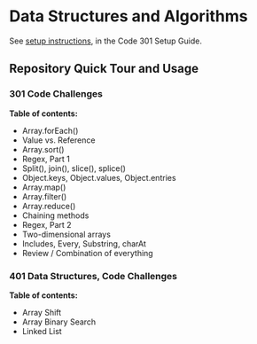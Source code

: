 # Data Structures and Algorithms

See [setup instructions](https://codefellows.github.io/setup-guide/code-301/3-code-challenges), in the Code 301 Setup Guide.

## Repository Quick Tour and Usage

### 301 Code Challenges

**Table of contents:**

- Array.forEach()
- Value vs. Reference
- Array.sort()
- Regex, Part 1
- Split(), join(), slice(), splice()
- Object.keys, Object.values, Object.entries
- Array.map()
- Array.filter()
- Array.reduce()
- Chaining methods
- Regex, Part 2
- Two-dimensional arrays
- Includes, Every, Substring, charAt
- Review / Combination of everything


### 401 Data Structures, Code Challenges

**Table of contents:**

- Array Shift
- Array Binary Search
- Linked List
